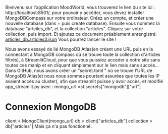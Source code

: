 Bienvenu sur l'application MoodWorld, vous trouverez le lien du site ici : http://localhost:8501/, pour pouvoir y accéder, vous devez installer MongoDBCompass sur votre ordinateur. Créez un compte, et créer une nouvelle database (dans + puis create database). Ensuite vous nommez la database "artciles_db", et la collection "articles". Cliquez sur votre collection, puis import. Et ajoutez ce document préablement enrengistré: 
[articles_db.articles3.json](https://github.com/user-attachments/files/20416057/articles_db.articles3.json) 
Vous pourrez lancer le site !

Nous avons essayé de lié MongoDB Atlas(en créant une URL puis en la connectant à MongoDB compass où se trouve toute la collection d'articles filtrés), à StreamlitCloud, pour que vous puissiez acceder à notre site sans toutes ces manip et en cliquant simplement sur le lien mais sans succès... Dans GitHub, nous avons créer un "secret.toml " où se trouve l'URL de MongoDB Atlas(et nous nous sommes pourtant assurées que toutes les IP avaient accès au cluster), afin que streamlit puisse y avoir accès, et modifié app_streamlit.py avec :
mongo_url =st.secrets["mongodb"]["uri"]

# Connexion MongoDB
client = MongoClient(mongo_url)
db = client["articles_db"]
collection = db["articles"] 
Mais ça n'a pas fonctionné. 
